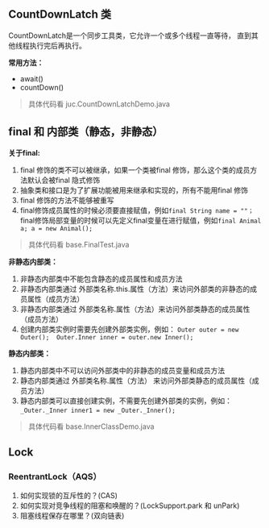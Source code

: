 ## CountDownLatch 类
CountDownLatch是一个同步工具类，它允许一个或多个线程一直等待，
直到其他线程执行完后再执行。

**常用方法：**
- await()
- countDown()

> 具体代码看 juc.CountDownLatchDemo.java

## final 和 内部类（静态，非静态）
**关于final:**

1. final 修饰的类不可以被继承，如果一个类被final 修饰，那么这个类的成员方法默认会被final 隐式修饰
2. 抽象类和接口是为了扩展功能被用来继承和实现的，所有不能用final 修饰
3. final 修饰的方法不能够被重写
4. final修饰成员属性的时候必须要直接赋值，例如`final String name = ""；`
      final修饰局部变量的时候可以先定义final变量在进行赋值，例如`final Animal a; a = new Animal();`
> 具体代码看 base.FinalTest.java

**非静态内部类：**

 1. 非静态内部类中不能包含静态的成员属性和成员方法
 2. 非静态内部类通过 外部类名称.this.属性（方法）来访问外部类的非静态的成员属性（成员方法）
 3. 非静态内部类通过 外部类名称.属性（方法）来访问外部类静态的成员属性（成员方法）
 4. 创建内部类实例时需要先创建外部类实例，例如：
     `Outer outer = new Outer();  Outer.Inner inner = outer.new Inner();`

 
 **静态内部类：**
 
 1. 静态内部类中不可以访问外部类中的非静态的成员变量和成员方法
 2. 静态内部类通过 外部类名称.属性（方法） 来访问外部类静态的成员属性（成员方法）
 3. 静态内部类可以直接创建实例，不需要先创建外部类的实例，例如：
     `_Outer._Inner inner1 = new _Outer._Inner();`
     
      
 > 具体代码看 base.InnerClassDemo.java
 
 ## Lock
 
 ### ReentrantLock（AQS）
 1. 如何实现锁的互斥性的？(CAS)
 2. 如何实现对竞争线程的阻塞和唤醒的？(LockSupport.park 和 unPark)
 3. 阻塞线程保存在哪里？(双向链表)
 
 